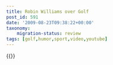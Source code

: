```yaml
---
title: Robin Williams over Golf
post_id: 591
date: '2009-08-23T09:38:22+00:00'
taxonomy:
    migration-status: review
tags: [golf,humor,sport,video,youtube]
---
```

{{<youtube pcnFbCCgTo4>}}